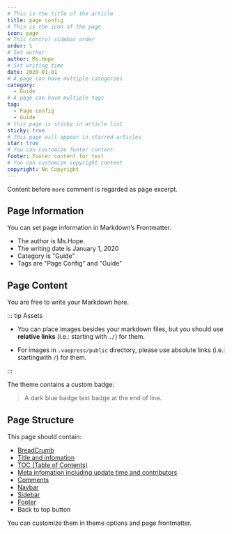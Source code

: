 ```yaml
---
# This is the title of the article
title: page config
# This is the icon of the page
icon: page
# This control sidebar order
order: 1
# Set author
author: Ms.Hope
# Set writing time
date: 2020-01-01
# A page can have multiple categories
category:
  - Guide
# A page can have multiple tags
tag:
  - Page config
  - Guide
# this page is sticky in article list
sticky: true
# this page will appear in starred articles
star: true
# You can customize footer content
footer: Footer content for test
# You can customize copyright content
copyright: No Copyright
---
```


Content before `more` comment is regarded as page excerpt.

<!-- more -->

## Page Information

You can set page information in Markdown’s Frontmatter.

- The author is Ms.Hope.
- The writing date is January 1, 2020
- Category is "Guide"
- Tags are "Page Config" and "Guide"

## Page Content

You are free to write your Markdown here.

::: tip Assets

- You can place images besides your markdown files, but you should use **relative links** (i.e.: starting with `./`) for them.

- For images in `.vuepress/public` directory, please use absolute links (i.e.: startingwith `/`) for them.

:::

The theme contains a custom badge:

> A dark blue badge text badge at the end of line. <Badge text="Badge text" color="#242378" />

## Page Structure

This page should contain:

- [BreadCrumb](https://vuepress-theme-hope.github.io/v2/guide/layout/breadcrumb.html)
- [Title and infomation](https://vuepress-theme-hope.github.io/v2/guide/feature/page-info.html)
- [TOC (Table of Contents)](https://vuepress-theme-hope.github.io/v2/guide/layout/page.html#header-list)
- [Meta infomation including update time and contributors](https://vuepress-theme-hope.github.io/v2/guide/feature/meta.html)
- [Comments](https://vuepress-theme-hope.github.io/v2/guide/feature/comment.html)
- [Navbar](https://vuepress-theme-hope.github.io/v2/guide/layout/navbar.html)
- [Sidebar](https://vuepress-theme-hope.github.io/v2/guide/layout/sidebar.html)
- [Footer](https://vuepress-theme-hope.github.io/v2/guide/layout/footer.html)
- Back to top button

You can customize them in theme options and page frontmatter.
